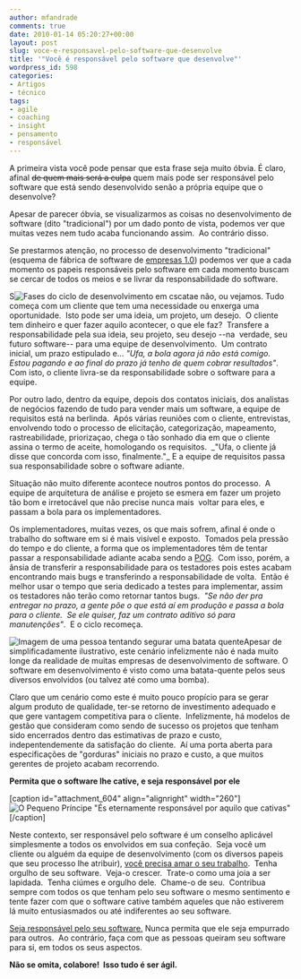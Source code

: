 ```yaml
---
author: mfandrade
comments: true
date: 2010-01-14 05:20:27+00:00
layout: post
slug: voce-e-responsavel-pelo-software-que-desenvolve
title: '"Você é responsável pelo software que desenvolve"'
wordpress_id: 598
categories:
- Artigos
- técnico
tags:
- agile
- coaching
- insight
- pensamento
- responsável
---
```


A primeira vista você pode pensar que esta frase seja muito óbvia. É claro, afinal <del>de quem mais será a culpa</del> quem mais pode ser responsável pelo software que está sendo desenvolvido senão a própria equipe que o desenvolve?

Apesar de parecer óbvia, se visualizarmos as coisas no desenvolvimento de software (dito "tradicional") por um dado ponto de vista, podemos ver que muitas vezes nem tudo acaba funcionando assim.  Ao contrário disso.

Se prestarmos atenção, no processo de desenvolvimento "tradicional" (esquema de fábrica de software de [empresas 1.0](http://www.slideshare.net/alegomes/manifesto-20-para-a-engenharia-de-software-1609720)) podemos ver que a cada momento os papeis responsáveis pelo software em cada momento buscam se cercar de todos os meios e se livrar da responsabilidade do software.

S![Fases do ciclo de desenvolvimento em cscata](http://tasafo.files.wordpress.com/2010/01/cascata1.jpg?w=300)e não, ou vejamos. Tudo começa com um cliente que tem uma necessidade ou enxerga uma oportunidade.  Isto pode ser uma ideia, um projeto, um desejo.  O cliente tem dinheiro e quer fazer aquilo acontecer, o que ele faz?  Transfere a responsabilidade pela sua ideia, seu projeto, seu desejo --na  verdade, seu futuro software-- para uma equipe de desenvolvimento.  Um contrato inicial, um prazo estipulado e... _"Ufa, a bola agora já não está comigo. Estou pagando e ao final do prazo já tenho de quem cobrar resultados"_.  Com isto, o cliente livra-se da responsabilidade sobre o software para a equipe.

<!-- more -->Por outro lado, dentro da equipe, depois dos contatos iniciais, dos analistas de negócios fazendo de tudo para vender mais um software, a equipe de requisitos está na berlinda.  Após várias reuniões com o cliente, entrevistas, envolvendo todo o processo de elicitação, categorização, mapeamento, rastreabilidade, priorizaçao, chega o tão sonhado dia em que o cliente assina o termo de aceite, homologando os requisitos.  _"Ufa, o cliente já disse que concorda com isso, finalmente."_ E a equipe de requisitos passa sua responsabilidade sobre o software adiante.

Situação não muito diferente acontece noutros pontos do processo.  A equipe de arquitetura de análise e projeto se esmera em fazer um projeto tão bom e irretocável que não precise nunca mais  voltar para eles, e passam a bola para os implementadores.

Os implementadores, muitas vezes, os que mais sofrem, afinal é onde o trabalho do software em si é mais visível e exposto.  Tomados pela pressão do tempo e do cliente, a forma que os implementadores têm de tentar passar a responsabilidade adiante acaba sendo a [POG](http://desciclo.pedia.ws/wiki/Programação_Orientada_a_Gambiarras).  Com isso, porém, a ânsia de transferir a responsabilidade para os testadores pois estes acabam encontrando mais bugs e transferindo a responsabilidade de volta.  Então é melhor usar o tempo que seria dedicado a testes para implementar, assim os testadores não terão como retornar tantos bugs.  _"Se não der pra entregar no prazo, a gente põe o que está aí em produção e passa a bola para o cliente.  Se ele quiser, faz um contrato aditivo só para manutenções"_.  E o ciclo recomeça.

![Imagem de uma pessoa tentando segurar uma batata quente](http://tasafo.files.wordpress.com/2010/01/hot-potato.jpg)Apesar de simplificadamente ilustrativo, este cenário infelizmente não é nada muito longe da realidade de muitas empresas de desenvolvimento de software. O software em desenvolvimento é visto como uma batata-quente pelos seus diversos envolvidos (ou talvez até como uma bomba).

Claro que um cenário como este é muito pouco propício para se gerar algum produto de qualidade, ter-se retorno de investimento adequado e que gere vantagem competitiva para o cliente.  Infelizmente, há modelos de gestão que consideram como sendo de sucesso os projetos que tenham sido encerrados dentro das estimativas de prazo e custo, indepentendemente da satisfação do cliente.  Aí uma porta aberta para especificações de "gorduras" iniciais no prazo e custo, a que muitos gerentes de projeto acabam recorrendo.

**Permita que o software lhe cative, e seja responsável por ele**

[caption id="attachment_604" align="alignright" width="260"]![O Pequeno Príncipe](http://tasafo.files.wordpress.com/2010/01/pequeno-principe.jpg) "És eternamente responsável por aquilo que cativas"[/caption]

Neste contexto, ser responsável pelo software é um conselho aplicável simplesmente a todos os envolvidos em sua confeção.  Seja você um cliente ou alguém da equipe de desenvolvimento (com os diversos papeis que seu processo lhe atribuir), [você precisa amar o seu trabalho](http://www.webgoal.com.br/scrum/voce-precisa-amar-seu-trabalho/).  Tenha orgulho de seu software.  Veja-o crescer.  Trate-o como uma joia a ser lapidada.  Tenha ciúmes e orgulho dele.  Chame-o de seu.  Contribua sempre com todos os que tenham pelo seu software o mesmo sentimento e tente fazer com que o software cative também aqueles que não estiverem lá muito entusiasmados ou até indiferentes ao seu software.

[Seja responsável pelo seu software.](http://questionar.wordpress.com/2008/04/09/tu-es-eternamente-responsavel-por-aquilo-que-cativas/) Nunca permita que ele seja empurrado para outros.  Ao contrário, faça com que as pessoas queiram seu software para si, em todos os seus aspectos.

**Não se omita, colabore!  Isso tudo é ser ágil.**
